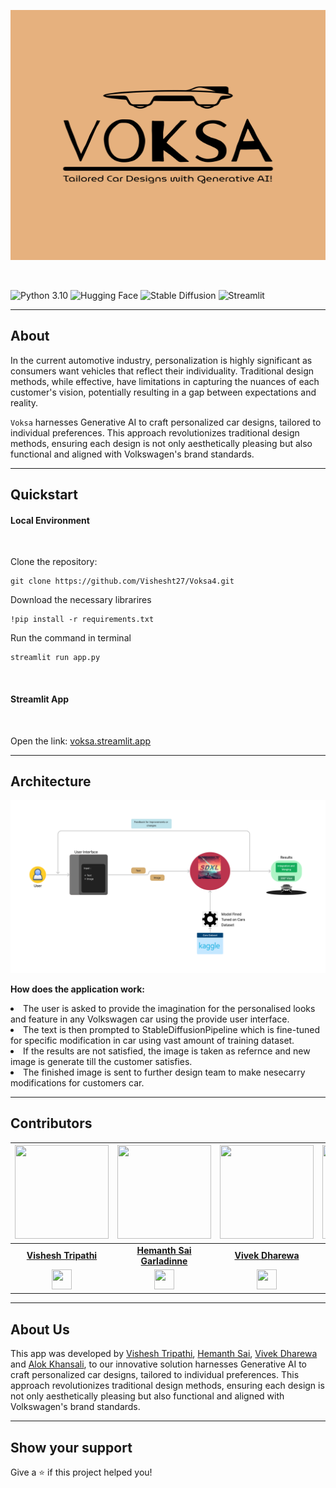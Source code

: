 <p align="center">
  <img  width="1000" height="400" alt="logo" src="assets/logo-color.png"/> </p>
  <br>

  ![Python 3.10](https://img.shields.io/badge/Python-3.10-brightgreen.svg) ![Hugging Face](https://img.shields.io/badge/HuggingFace-orange.svg) ![Stable Diffusion](https://img.shields.io/badge/Stable_Diffusion-blue.svg) ![Streamlit](https://img.shields.io/badge/Streamlit-red.svg)
</p>



___
## About

In the current automotive industry, personalization is highly significant as consumers want vehicles that reflect their individuality. Traditional design methods, while effective, have limitations in capturing the nuances of each customer's vision, potentially resulting in a gap between expectations and reality.

`Voksa` harnesses Generative AI to craft personalized car designs, tailored to individual preferences. This approach revolutionizes traditional design methods, ensuring each design is not only aesthetically pleasing but also functional and aligned with Volkswagen's brand standards.


___
## Quickstart

<p>
  <h4>Local Environment</h4> <br>
  
  Clone the repository:
  ```
  git clone https://github.com/Vishesht27/Voksa4.git 
  ```
  Download the necessary librarires
  ```
  !pip install -r requirements.txt
  ```
  Run the command in terminal
  ```
  streamlit run app.py
  ```
  <br>

  <h4>Streamlit App</h4> <br>
  <p> Open the link: <a href="https://voksa.streamlit.app"> voksa.streamlit.app </a> </p>

</p>




___
## Architecture
<p align="center">
  <img style="max-width: 100%;" alt="logo" src="assets/FlowChart.png"/>
</p>
<p>
 <b> How does the application work: </b> 
  <br>
  <li> The user is asked to provide the imagination for the personalised looks and feature in any Volkswagen car using the provide user interface. </li>
  <li> The text is then prompted to StableDiffusionPipeline which is fine-tuned for specific modification in car using vast amount of training dataset. </li>
  <li> If the results are not satisfied, the image is taken as refernce and new image is generate till the customer satisfies. </li>
  <li> The finished image is sent to further design team to make nesecarry modifications for customers car. </li>
</p>

___
## Contributors
| <a href="https://github.com/Vishesht27"><img src="https://avatars.githubusercontent.com/Vishesht27" width=150px	height=150px /></a>| <a href="https://github.com/HemanthSai7"><img src="https://avatars.githubusercontent.com/HemanthSai7" width=150px height=150px /></a>| <a href="https://github.com/Vice777"><img src="https://avatars.githubusercontent.com/Vice777" width=150px height=150px /></a>| <a href="https://github.com/Alok-Khansali"><img src="https://avatars.githubusercontent.com/Alok-Khansali" width=150px height=150px /></a>|
| :---: | :---: | :---: | :---: |
| **[Vishesh Tripathi](https://github.com/Vishesht27)**| **[Hemanth Sai Garladinne](https://github.com/HemanthSai7)**| **[Vivek Dharewa](https://github.com/Vice777)**| **[Alok Khansali](https://github.com/Alok-Khansali)**|
| <a href="https://www.linkedin.com/in/vishesh-tripathi-3a62961b8/"><img src="https://mpng.subpng.com/20180324/vhe/kisspng-linkedin-computer-icons-logo-social-networking-ser-facebook-5ab6ebfe5f5397.2333748215219374063905.jpg" width="32px" height="32px"></a> | <a href="https://linkedin.com/in/hemanthsai7"><img src="https://mpng.subpng.com/20180324/vhe/kisspng-linkedin-computer-icons-logo-social-networking-ser-facebook-5ab6ebfe5f5397.2333748215219374063905.jpg" width="32px" height="32px"></a>| <a href="https://www.linkedin.com/in/vivek-dharewa/"><img src="https://mpng.subpng.com/20180324/vhe/kisspng-linkedin-computer-icons-logo-social-networking-ser-facebook-5ab6ebfe5f5397.2333748215219374063905.jpg" width="32px" height="32px"></a>| <a href="https://in.linkedin.com/in/alok-khansali"><img src="https://mpng.subpng.com/20180324/vhe/kisspng-linkedin-computer-icons-logo-social-networking-ser-facebook-5ab6ebfe5f5397.2333748215219374063905.jpg" width="32px" height="32px"></a>|

___
## About Us

This app was developed by [Vishesh Tripathi](https://github.com/Vishesht27), [Hemanth Sai](https://github.com/HemanthSai7), [Vivek Dharewa](https://github.com/Vice77) and [Alok Khansali](https://github.com/Alok-Khansali), to our innovative solution harnesses Generative AI to craft personalized car designs, tailored to individual preferences. This approach revolutionizes traditional design methods, ensuring each design is not only aesthetically pleasing but also functional and aligned with Volkswagen's brand standards.
  
___
## Show your support

Give a ⭐️ if this project helped you!